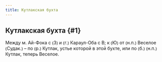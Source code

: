 ```yaml
---
title: Кутлакская бухта
---
```

## Кутлакская бухта {#1}

Между м. Ай-Фока с ⦅З⦆ и ⦅г.⦆ Караул-Оба с В; к ⦅Ю⦆ от ⦅н.п.⦆ Веселое ⦅Судак.⦆ – по ⦅р.⦆ Кутлак, устье которой в этой бухте, или по ⦅б.⦆ ⦅н.п.⦆ Кутлак, теперь Веселое.
